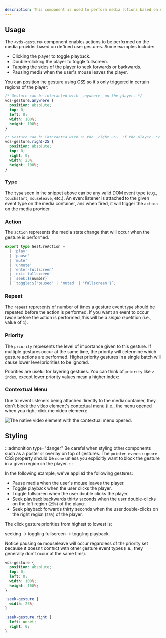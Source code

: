 ```yaml
---
description: This component is used to perform media actions based on user gestures (e.g., double click for fullscreen).
---
```


## Usage

The `<vds-gesture>` component enables actions to be performed on the media provider based on
defined user gestures. Some examples include:

- Clicking the player to toggle playback.
- Double-clicking the player to toggle fullscreen.
- Tapping the sides of the player to seek forwards or backwards.
- Pausing media when the user's mouse leaves the player.

<slot name="usage" />

You can position the gesture using CSS so it's only triggered in certain regions of the player:

```css copy
/* Gesture can be interacted with _anywhere_ on the player. */
vds-gesture.anywhere {
  position: absolute;
  top: 0;
  left: 0;
  width: 100%;
  height: 100%;
}

/* Gesture can be interacted with on the _right 25%_ of the player. */
vds-gesture.right-25 {
  position: absolute;
  top: 0;
  right: 0;
  width: 25%;
  height: 100%;
}
```

### Type

The `type` <AttrWord /> seen in the snippet above can be any valid DOM event type
(e.g., `touchstart`, `mouseleave`, etc.). An event listener is attached to the given event type on
the media container, and when fired, it will trigger the `action` on the media provider.

### Action

The `action` <AttrWord /> represents the media state change that will occur when the gesture
is performed.

```ts
export type GestureAction =
  | 'play'
  | 'pause'
  | 'mute'
  | 'unmute'
  | 'enter-fullscreen'
  | 'exit-fullscreen'
  | `seek:${number}`
  | `toggle:${'paused' | 'muted' | 'fullscreen'}`;
```

### Repeat

The `repeat` <AttrWord /> represents of number of times a gesture event `type` should be
repeated before the action is performed. If you want an event to occur _twice_ before the action
is performed, this will be a _single_ repetition (i.e., value of `1`).

<slot name="repeat" />

### Priority

The `priority` <AttrWord /> represents the level of importance given to this gesture. If multiple
gestures occur at the same time, the priority will determine which gesture actions are
performed. Higher priority gestures in a single batch will cause lower level priorities to be
ignored.

Priorities are useful for layering gestures. You can think of `priority` like `z-index`, except
lower priority values mean a higher index:

<slot name="priority" />

### Contextual Menu

Due to event listeners being attached directly to the media container, they don't block the
video element's contextual menu (i.e., the menu opened when you right-click the video element):

<script>
import ContextualMenu from '$lib/img/contextual-menu.png'
</script>

<img
	src={ContextualMenu}
	alt="The native video element with the contextual menu opened."
/>

## Styling

:::admonition type="danger"
Be careful when styling other components such as a poster or overlay on top of gestures. The
`pointer-events:ignore` CSS property should be `none` unless you explicitly want to block the gesture
in a given region on the player.
:::

In the following example, we've applied the following gestures:

- Pause media when the user's mouse leaves the player.
- Toggle playback when the user clicks the player.
- Toggle fullscreen when the user double clicks the player.
- Seek playback backwards thirty seconds when the user double-clicks on the left region (`25%`) of the player.
- Seek playback forwards thirty seconds when the user double-clicks on the right region (`25%`) of the player.

The click gesture priorities from highest to lowest is:

seeking -> toggling fullscreen -> toggling playback.

Notice pausing on mouseleave will occur regardless of the priority set because it doesn't conflict with other
gesture event types (i.e., they generally don't occur at the same time).

<slot name="styling" />

```css
vds-gesture {
  position: absolute;
  top: 0;
  left: 0;
  width: 100%;
  height: 100%;
}

.seek-gesture {
  width: 25%;
}

.seek-gesture.right {
  left: unset;
  right: 0;
}
```

